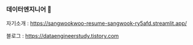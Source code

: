 ### 데이터엔지니어 👋
자기소개 : https://sangwookwoo-resume-sangwook-ry5afd.streamlit.app/

블로그 : https://dataengineerstudy.tistory.com
<!--
**sangwookWoo/sangwookWoo** is a ✨ _special_ ✨ repository because its `README.md` (this file) appears on your GitHub profile.

Here are some ideas to get you started:

- 🔭 I’m currently working on ...
- 🌱 I’m currently learning ...
- 👯 I’m looking to collaborate on ...
- 🤔 I’m looking for help with ...
- 💬 Ask me about ...
- 📫 How to reach me: ...
- 😄 Pronouns: ...
- ⚡ Fun fact: ...
-->
